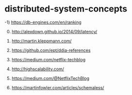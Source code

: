 # distributed-system-concepts

-1) https://db-engines.com/en/ranking

0) http://alexdown.github.io/2014/09/latency/

1) http://martin.kleppmann.com/

2) https://github.com/ept/ddia-references

3) https://medium.com/netflix-techblog

4) http://highscalability.com/

5) https://medium.com/@NetflixTechBlog

6) https://martinfowler.com/articles/schemaless/
